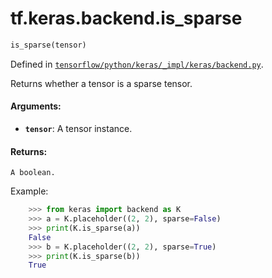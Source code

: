 <div itemscope itemtype="http://developers.google.com/ReferenceObject">
<meta itemprop="name" content="tf.keras.backend.is_sparse" />
</div>

# tf.keras.backend.is_sparse

``` python
is_sparse(tensor)
```



Defined in [`tensorflow/python/keras/_impl/keras/backend.py`](https://www.tensorflow.org/code/tensorflow/python/keras/_impl/keras/backend.py).

Returns whether a tensor is a sparse tensor.

#### Arguments:

* <b>`tensor`</b>: A tensor instance.


#### Returns:

    A boolean.

Example:
```python
    >>> from keras import backend as K
    >>> a = K.placeholder((2, 2), sparse=False)
    >>> print(K.is_sparse(a))
    False
    >>> b = K.placeholder((2, 2), sparse=True)
    >>> print(K.is_sparse(b))
    True
```